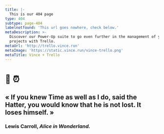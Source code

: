 ```yaml
---
title: |-
  This is our 404 page
type: 404
subtype: page-404
labelnotfound: 'This url goes nowhere, check below.'
metaDescription: >-
  Discover our Power-Up suite to go even further in the management of your
  projects with Trello.
metaUrl: 'http://trello.vince.run'
metaImage: 'https://static.vince.run/vince-trello.png'
metaTitle: Vince + Trello
---
```

# 🐰 ⏰

## «  If you knew Time as well as I do, said the Hatter, you would know that he is not lost. It loses himself. »

### Lewis Carroll, *Alice in Wonderland.*





